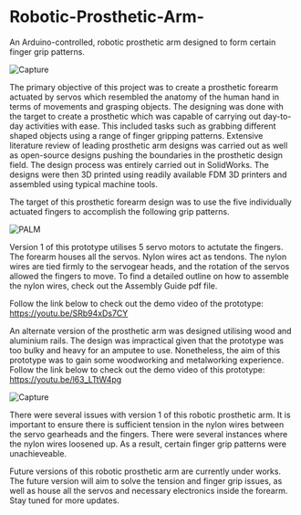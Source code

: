 # Robotic-Prosthetic-Arm-
An Arduino-controlled, robotic prosthetic arm designed to form certain finger grip patterns.


![Capture](https://user-images.githubusercontent.com/75569804/108779462-051c3180-75bb-11eb-8a62-f288e5a6a867.PNG)

The primary objective of this project was to create a prosthetic forearm actuated by servos which resembled the anatomy of the human hand in terms of movements and grasping objects. The designing was done with the target to create a prosthetic which was capable of carrying out day-to-day activities with ease. This included tasks such as grabbing different shaped objects using a range of finger gripping patterns. 
Extensive literature review of leading prosthetic arm designs was carried out as well as open-source designs pushing the boundaries in the prosthetic design field. The design process was entirely carried out in SolidWorks. The designs were then 3D printed using readily available FDM 3D printers and assembled using typical machine tools. 

The target of this prosthetic forearm design was to use the five individually actuated fingers to accomplish the following grip patterns. 

![PALM](https://user-images.githubusercontent.com/75569804/108799522-a075cc80-75e4-11eb-997f-ffb25579a841.PNG)

Version 1 of this prototype utilises 5 servo motors to actutate the fingers. The forearm houses all the servos. Nylon wires act as tendons. The nylon wires are tied firmly to the servogear heads, and the rotation of the servos allowed the fingers to move. To find a detailed outline on how to assemble the nylon wires, check out the Assembly Guide pdf file. 

Follow the link below to check out the demo video of the prototype: 
https://youtu.be/SRb94xDs7CY 

An alternate version of the prosthetic arm was designed utilising wood and aluminium rails. The design was impractical given that the prototype was too bulky and heavy for an amputee to use. Nonetheless, the aim of this prototype was to gain some woodworking and metalworking experience. Follow the link below to check out the demo video of this prototype: https://youtu.be/l63_LTtW4pg 

![Capture](https://user-images.githubusercontent.com/75569804/108960877-b3fb6300-76ca-11eb-8207-575be886f1c7.PNG)

There were several issues with version 1 of this robotic prosthetic arm. It is important to ensure there is sufficient tension in the nylon wires between the servo gearheads and the fingers. There were several instances where the nylon wires loosened up. As a result, certain finger grip patterns were unachieveable. 

Future versions of this robotic prosthetic arm are currently under works. The future version will aim to solve the tension and finger grip issues, as well as house all the servos and necessary electronics inside the forearm. Stay tuned for more updates. 

